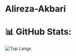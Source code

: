 # Alireza-Akbari

# 📊 GitHub Stats:
![Top Langs](https://github-readme-stats.vercel.app/api/top-langs/?username=alirezaakb&layout=compact)
